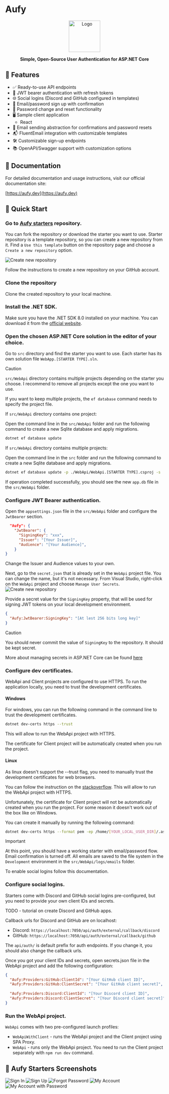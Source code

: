 # Aufy

<p align="center">
  <img src="icon.png" alt="Logo" width="100" height="100">
</p>


<p align="center">
  <strong>Simple, Open-Source User Authentication for ASP.NET Core</strong>
</p>

## 🚀 Features

- ✅ Ready-to-use API endpoints
- 🔐 JWT bearer authentication with refresh tokens
- 🌐 Social logins (Discord and GitHub configured in templates)
- 📧 Email/password sign up with confirmation
- 🔑 Password change and reset functionality
- 🖥️ Sample client application
  - React
- 📨 Email sending abstraction for confirmations and password resets
- 📬 FluentEmail integration with customizable templates
- 🛠️ Customizable sign-up endpoints
- 📚 OpenAPI/Swagger support with customization options

## 📖 Documentation

For detailed documentation and usage instructions, visit our official documentation site:

[https://aufy.dev](https://aufy.dev)

## 🚀 Quick Start

### Go to [Aufy starters](https://github.com/damianostre/aufy-starters) repository.

You can fork the repository or download the starter you want to use. Starter repository is a template repository, so you can create a new repository from it.
Find a `Use this template` button on the repository page and choose a `Create a new repository` option.

![Create new repository](/images/starters-1.png)

Follow the instructions to create a new repository on your GitHub account.

### Clone the repository

Clone the created repository to your local machine.

### Install the .NET SDK.

Make sure you have the .NET SDK 8.0 installed on your machine. You can download it from the [official website](https://dotnet.microsoft.com/download).

### Open the chosen ASP.NET Core solution in the editor of your choice.

Go to `src` directory and find the starter you want to use. Each starter has its own solution file `WebApp.[STARTER TYPE].sln`.

> [!CAUTION]
> `src/WebApi` directory contains multiple projects depending on the starter you choose.
> I recommend to remove all projects except the one you want to use.
>
> If you want to keep multiple projects, the `ef database` command needs to specify the project file.


If `src/WebApi` directory contains one project:

Open the command line in the `src/WebApi` folder and run the following command to create a new Sqlite database and apply migrations.

```bash
dotnet ef database update
```

If `src/WebApi` directory contains multiple projects:

Open the command line in the `src` folder and run the following command to create a new Sqlite database and apply migrations.

```bash
dotnet ef database update -p ./WebApi/WebApi.[STARTER TYPE].csproj -s ./WebApi/WebApi.[STARTER TYPE].csproj
```

If operation completed successfully, you should see the new `app.db`  file in the `src/WebApi` folder.

### Configure JWT Bearer authentication.

Open the `appsettings.json` file in the `src/WebApi` folder and configure the `JwtBearer` section.

```json title="appsettings.json"
  "Aufy": {
    "JwtBearer": {
      "SigningKey": "xxx",
      "Issuer": "[Your Issuer]",
      "Audience": "[Your Audience]",
    }
}
```
Change the Issuer and Audience values to your own.

Next, go to the `secret.json` that is already set in the `WebApi` project file. You can change the name, but it's not necessary.
From Visual Studio, right-click on the `WebApi` project and choose `Manage User Secrets`.
![Create new repository](./../../../assets/starters-4.png)

Provide a secret value for the `SigningKey` property, that will be used for signing JWT tokens on your local development environment.
```json title="secret.json
{
  "Aufy:JwtBearer:SigningKey": "[At lest 256 bits long key]"
}
```


> [!CAUTION]
> You should never commit the value of `SigningKey` to the repository. It should be kept secret.

More about managing secrets in ASP.NET Core can be found
[here](https://learn.microsoft.com/en-gb/aspnet/core/security/app-secrets?view=aspnetcore-8.0&tabs=windows)

### Configure dev certificates.

WebApi and Client projects are configured to use HTTPS. To run the application locally, you need to trust the development certificates.

#### Windows

For windows, you can run the following command in the command line to trust the development certificates.

```bash
dotnet dev-certs https --trust
```

This will allow to run the WebApi project with HTTPS.

The certificate for Client project will be automatically created when you run the project.

#### Linux

As linux doesn't support the --trust flag, you need to manually trust the development certificates for web browsers.

You can follow the instruction on the
[stackoverflow](https://stackoverflow.com/questions/72226270/valid-https-certificate-for-dotnet-development-on-localhost-ubuntu).
This will allow to run the WebApi project with HTTPS.

Unfortunately, the certificate for Client project will not be automatically created when you run the project.
For some reason it doesn't work out of the box like on Windows.

You can create it manually by running the following command:
    
```bash
dotnet dev-certs https --format pem -ep /home/[YOUR_LOCAL_USER_DIR]/.aspnet/https/aufy.client.pem --no-password
```


> [!IMPORTANT]
> At this point, you should have a working starter with email/password flow.
>Email confirmation is turned off. All emails are saved to the file system in the `Development` environment in the `src/WebApi/logs/emails` folder.
> 
> To enable social logins follow this documentation.

### Configure social logins.

Starters come with Discord and GitHub social logins pre-configured, but you need to provide your own client IDs and secrets.

TODO - tutorial on create Discord and GitHub apps.

Callback urls for Discord and GitHub are on localhost:
- Discord: `https://localhost:7050/api/auth/external/callback/discord`
- GitHub: `https://localhost:7050/api/auth/external/callback/github`

The `api/auth/` is default prefix for auth endpoints. If you change it, you should also change the callback urls.

Once you got your client IDs and secrets, open secrets.json file in the WebApi project and add the following configuration:

```json title="secret.json"
{
  "Aufy:Providers:GitHub:ClientId": "[Your GitHub client ID]",
  "Aufy:Providers:GitHub:ClientSecret": "[Your GitHub client secret]",
  
  "Aufy:Providers:Discord:ClientId": "[Your Discord client ID]",
  "Aufy:Providers:Discord:ClientSecret": "[Your Discord client secret]"
} 
```

### Run the WebApi project.

`WebApi` comes with two pre-configured launch profiles: 

* `WebApiWithClient` - runs the WebApi project and the Client project using SPA Proxy.
* `WebApi` - runs only the WebApi project. You need to run the Client project separately with `npm run dev` command.

## 📸 Aufy Starters Screenshots

![Sign In](./images/signin.png)
![Sign Up](./images/signup.png)
![Forgot Password](./images/forgot-password.png)
![My Account](./images/myaccount.png)
![My Account with Password](./images/myaccount-password.png)
